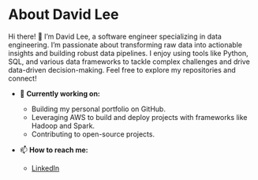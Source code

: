 # About David Lee

Hi there! 👋 I’m David Lee, a software engineer specializing in data engineering. I’m passionate about transforming raw data into actionable insights and building robust data pipelines. I enjoy using tools like Python, SQL, and various data frameworks to tackle complex challenges and drive data-driven decision-making. Feel free to explore my repositories and connect!

- 🔭 **Currently working on:**
  - Building my personal portfolio on GitHub.
  - Leveraging AWS to build and deploy projects with frameworks like Hadoop and Spark.
  - Contributing to open-source projects.

- 📫 **How to reach me:**
  - [LinkedIn](https://www.linkedin.com/in/david-lhw/)


<!--
**davidleelhw/davidleelhw** is a ✨ _special_ ✨ repository because its `README.md` (this file) appears on your GitHub profile.

Here are some ideas to get you started:

- 🔭 I’m currently working on ...
- 🌱 I’m currently learning ...
- 👯 I’m looking to collaborate on ...
- 🤔 I’m looking for help with ...
- 💬 Ask me about ...
- 📫 How to reach me: ...
- 😄 Pronouns: ...
- ⚡ Fun fact: ...
-->
